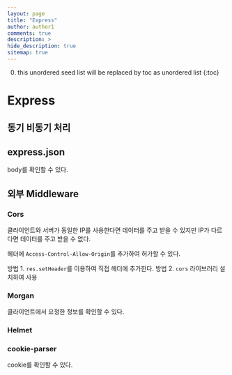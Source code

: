 ```yaml
---
layout: page
title: "Express"
author: author1
comments: true
description: >
hide_description: true
sitemap: true
---
```


0. this unordered seed list will be replaced by toc as unordered list 
{:toc}

# Express

## 동기 비동기 처리
## express.json
body를 확인할 수 있다.

## 외부 Middleware

### Cors
클라이언트와 서버가 동일한 IP를 사용한다면 데이터를 주고 받을 수 있지만 
IP가 다르다면 데이터를 주고 받을 수 없다.

헤더에 `Access-Control-Allow-Origin`를 추가하여 허가할 수 있다.

방법 1. `res.setHeader`를 이용하여 직접 헤더에 추가한다.
방법 2. `cors` 라이브러리 설치하여 사용

### Morgan
클라이언트에서 요청한 정보를 확인할 수 있다.
### Helmet
### cookie-parser
cookie를 확인할 수 있다.
